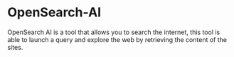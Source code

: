 # OpenSearch-AI
OpenSearch AI is a tool that allows you to search the internet, this tool is able to launch a query and explore the web by retrieving the content of the sites.
